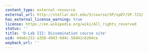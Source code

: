 ```yaml
---
content_type: external-resource
external_url: http://stellar.mit.edu/S/course/SP/sp07/SP.723/
has_external_license_warning: true
license: https://en.wikipedia.org/wiki/All_rights_reserved
status: ''
title: 'D-Lab III: Dissemination course site'
uid: 44e6c231-a350-4943-9d4c-58d41c6284ce
wayback_url: ''
---
```

